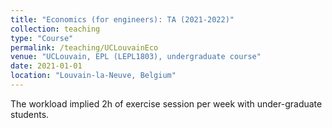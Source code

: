 ```yaml
---
title: "Economics (for engineers): TA (2021-2022)"
collection: teaching
type: "Course"
permalink: /teaching/UCLouvainEco
venue: "UCLouvain, EPL (LEPL1803), undergraduate course"
date: 2021-01-01
location: "Louvain-la-Neuve, Belgium"
---
```

The workload implied 2h of exercise session per week with under-graduate students.
